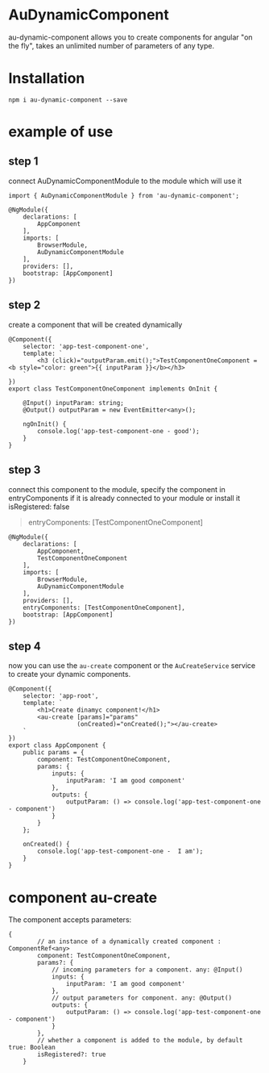 # AuDynamicComponent

au-dynamic-component allows you to create components for angular "on the fly", takes an unlimited number of parameters of any type.

# Installation

```
npm i au-dynamic-component --save
```

# example of use

## step 1

connect AuDynamicComponentModule to the module which will use it

```
import { AuDynamicComponentModule } from 'au-dynamic-component';
```

```
@NgModule({
    declarations: [
        AppComponent
    ],
    imports: [
        BrowserModule,
        AuDynamicComponentModule
    ],
    providers: [],
    bootstrap: [AppComponent]
})
```

## step 2

create a component that will be created dynamically


```
@Component({
    selector: 'app-test-component-one',
    template: `
        <h3 (click)="outputParam.emit();">TestComponentOneComponent = <b style="color: green">{{ inputParam }}</b></h3>
    `
})
export class TestComponentOneComponent implements OnInit {

    @Input() inputParam: string;
    @Output() outputParam = new EventEmitter<any>();

    ngOnInit() {
        console.log('app-test-component-one - good');
    }
}
```

## step 3

connect this component to the module, 
specify the component in entryComponents if it is already connected to your module or install it isRegistered: false
> entryComponents: [TestComponentOneComponent]
```
@NgModule({
    declarations: [
        AppComponent,
        TestComponentOneComponent
    ],
    imports: [
        BrowserModule,
        AuDynamicComponentModule
    ],
    providers: [],
    entryComponents: [TestComponentOneComponent],
    bootstrap: [AppComponent]
})
```

## step 4

now you can use the `au-create` component or the `AuCreateService` service to create your dynamic components.

```
@Component({
    selector: 'app-root',
    template: `
        <h1>Create dinamyc component!</h1>
        <au-create [params]="params"
                   (onCreated)="onCreated();"></au-create>
    `
})
export class AppComponent {
    public params = {
        component: TestComponentOneComponent,
        params: {
            inputs: {
                inputParam: 'I am good component'
            },
            outputs: {
                outputParam: () => console.log('app-test-component-one - component')
            }
        }
    };

    onCreated() {
        console.log('app-test-component-one -  I am');
    }
}
```

# component au-create

The component accepts parameters:

```
{
        // an instance of a dynamically created component : ComponentRef<any>
        component: TestComponentOneComponent,
        params?: {
            // incoming parameters for a component. any: @Input()
            inputs: {
                inputParam: 'I am good component'
            },
            // output parameters for component. any: @Output()
            outputs: {
                outputParam: () => console.log('app-test-component-one - component')
            }
        },
        // whether a component is added to the module, by default true: Boolean
        isRegistered?: true
    }
```